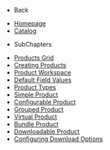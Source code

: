 - Back

* [Homepage](/)
* [Catalog](/adminhtml/UserGuide/Catalog/Index.md)


- SubChapters

* [Products Grid](/adminhtml/UserGuide/Catalog/Products/01_Product_Grid.md)
* [Creating Products](/adminhtml/UserGuide/Catalog/Products/02_Creating_Products.md)
* [Product Workspace](/adminhtml/UserGuide/Catalog/Products/03_Product_Workspace.md)
* [Default Field Values](/adminhtml/UserGuide/Catalog/Products/04_Default_Field_Values.md)
* [Product Types](/adminhtml/UserGuide/Catalog/Products/05_Product_Types.md)
* [Simple Product](/adminhtml/UserGuide/Catalog/Products/06_Simple_Product.md)
* [Configurable Product](/adminhtml/UserGuide/Catalog/Products/07_Configurable_Product.md)
* [Grouped Product](/adminhtml/UserGuide/Catalog/Products/08_Grouped_Product.md)
* [Virtual Product](/adminhtml/UserGuide/Catalog/Products/09_Virtual_Product.md)
* [Bundle Product](/adminhtml/UserGuide/Catalog/Products/10_Bundle_Product.md)
* [Downloadable Product](/adminhtml/UserGuide/Catalog/Products/11_Downloadable_Product.md)
* [Configuring Download Options](/adminhtml/UserGuide/Catalog/Products/12_Configuring_Download_Options.md)